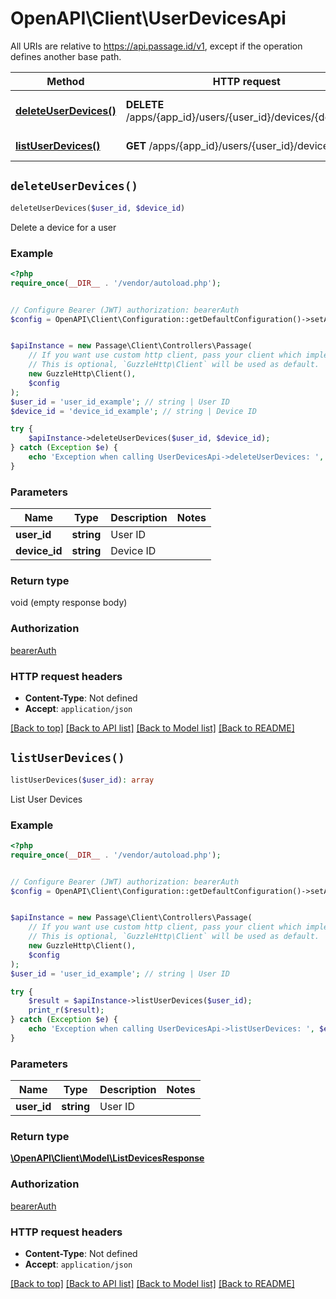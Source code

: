 # OpenAPI\Client\UserDevicesApi

All URIs are relative to https://api.passage.id/v1, except if the operation defines another base path.

| Method | HTTP request | Description |
| ------------- | ------------- | ------------- |
| [**deleteUserDevices()**](UserDevicesApi.md#deleteUserDevices) | **DELETE** /apps/{app_id}/users/{user_id}/devices/{device_id} | Delete a device for a user |
| [**listUserDevices()**](UserDevicesApi.md#listUserDevices) | **GET** /apps/{app_id}/users/{user_id}/devices | List User Devices |


## `deleteUserDevices()`

```php
deleteUserDevices($user_id, $device_id)
```

Delete a device for a user

### Example

```php
<?php
require_once(__DIR__ . '/vendor/autoload.php');


// Configure Bearer (JWT) authorization: bearerAuth
$config = OpenAPI\Client\Configuration::getDefaultConfiguration()->setAccessToken('YOUR_ACCESS_TOKEN');


$apiInstance = new Passage\Client\Controllers\Passage(
    // If you want use custom http client, pass your client which implements `GuzzleHttp\ClientInterface`.
    // This is optional, `GuzzleHttp\Client` will be used as default.
    new GuzzleHttp\Client(),
    $config
);
$user_id = 'user_id_example'; // string | User ID
$device_id = 'device_id_example'; // string | Device ID

try {
    $apiInstance->deleteUserDevices($user_id, $device_id);
} catch (Exception $e) {
    echo 'Exception when calling UserDevicesApi->deleteUserDevices: ', $e->getMessage(), PHP_EOL;
}
```

### Parameters

| Name | Type | Description  | Notes |
| ------------- | ------------- | ------------- | ------------- |
| **user_id** | **string**| User ID | |
| **device_id** | **string**| Device ID | |

### Return type

void (empty response body)

### Authorization

[bearerAuth](../../README.md#bearerAuth)

### HTTP request headers

- **Content-Type**: Not defined
- **Accept**: `application/json`

[[Back to top]](#) [[Back to API list]](../../README.md#endpoints)
[[Back to Model list]](../../README.md#models)
[[Back to README]](../../README.md)

## `listUserDevices()`

```php
listUserDevices($user_id): array
```

List User Devices

### Example

```php
<?php
require_once(__DIR__ . '/vendor/autoload.php');


// Configure Bearer (JWT) authorization: bearerAuth
$config = OpenAPI\Client\Configuration::getDefaultConfiguration()->setAccessToken('YOUR_ACCESS_TOKEN');


$apiInstance = new Passage\Client\Controllers\Passage(
    // If you want use custom http client, pass your client which implements `GuzzleHttp\ClientInterface`.
    // This is optional, `GuzzleHttp\Client` will be used as default.
    new GuzzleHttp\Client(),
    $config
);
$user_id = 'user_id_example'; // string | User ID

try {
    $result = $apiInstance->listUserDevices($user_id);
    print_r($result);
} catch (Exception $e) {
    echo 'Exception when calling UserDevicesApi->listUserDevices: ', $e->getMessage(), PHP_EOL;
}
```

### Parameters

| Name | Type | Description  | Notes |
| ------------- | ------------- | ------------- | ------------- |
| **user_id** | **string**| User ID | |

### Return type

[**\OpenAPI\Client\Model\ListDevicesResponse**](../Model/ListDevicesResponse.md)

### Authorization

[bearerAuth](../../README.md#bearerAuth)

### HTTP request headers

- **Content-Type**: Not defined
- **Accept**: `application/json`

[[Back to top]](#) [[Back to API list]](../../README.md#endpoints)
[[Back to Model list]](../../README.md#models)
[[Back to README]](../../README.md)
